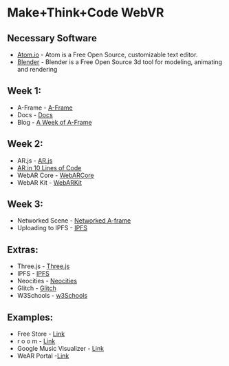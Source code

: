 # Make+Think+Code WebVR

## Necessary Software
- [Atom.io](https://atom.io) - Atom is a Free Open Source, customizable text editor.
- [Blender](https://blender.com) - Blender is a Free Open Source 3d tool for modeling, animating and rendering

## Week 1:
- A-Frame - [A-Frame](https://aframe.io/)
- Docs - [Docs](https://aframe.io/docs/0.7.0/introduction/)
- Blog - [A Week of A-Frame](https://aframe.io/blog/)

## Week 2:
- AR.js - [AR.js](https://aframe.io/blog/arjs/)
- [AR in 10 Lines of Code](https://medium.com/arjs/augmented-reality-in-10-lines-of-html-4e193ea9fdbf)
- WebAR Core - [WebARCore](https://developers.google.com/ar/develop/web/getting-started)
- WebAR Kit - [WebARKit](https://github.com/google-ar/WebARonARKit)

## Week 3:
- Networked Scene - [Networked A-frame](https://github.com/haydenjameslee/networked-aframe)
- Uploading to IPFS - [IPFS](https://medium.com/@kfarr/publishing-an-a-frame-scene-on-ipfs-18a50853c5a6)


## Extras:
- Three.js - [Three.js](https://threejs.org/)
- IPFS - [IPFS](https://ipfs.io/)
- Neocities - [Neocities](http://neocities.org/)
- Glitch - [Glitch](https://glitch.com)
- W3Schools - [w3Schools](http://w3schools.com/)

## Examples:
- Free Store - [Link](https://a-freestore.neocities.org/)
- r o o m - [Link](https://liooil.space/VR_webStuff/vaporWave.html)
- Google Music Visualizer - [Link](https://experiments.withgoogle.com/webvr/inside-music/view/)
- WeAR Portal -[Link]( https://twitter.com/jerome_etienne/status/893217730517749760)
